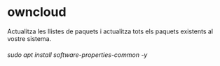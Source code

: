 # owncloud
Actualitza les llistes de paquets i actualitza tots els paquets existents al vostre sistema.
###### sudo apt install software-properties-common -y
